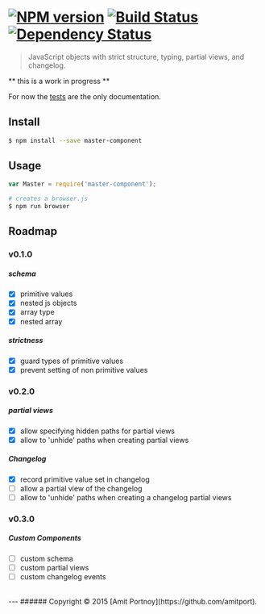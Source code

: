 #  [![NPM version][npm-image]][npm-url] [![Build Status][travis-image]][travis-url] [![Dependency Status][daviddm-image]][daviddm-url]

> JavaScript objects with strict structure, typing, partial views, and changelog.

** this is a work in progress **

For now the [tests](https://github.com/CardForest/master-component/tree/master/test) are the only documentation.


## Install

```sh
$ npm install --save master-component
```

## Usage

```js
var Master = require('master-component');

```

```sh
# creates a browser.js
$ npm run browser
```

## Roadmap

### v0.1.0

##### schema 
- [x] primitive values
- [x] nested js objects
- [x] array type
- [x] nested array

##### strictness
- [x] guard types of primitive values
- [x] prevent setting of non primitive values

### v0.2.0

##### partial views 
- [x] allow specifying hidden paths for partial views
- [x] allow to 'unhide' paths when creating partial views

##### Changelog
- [x] record primitive value set in changelog
- [ ] allow a partial view of the changelog
- [ ] allow to 'unhide' paths when creating a changelog partial views

### v0.3.0

##### Custom Components
- [ ] custom schema
- [ ] custom partial views
- [ ] custom changelog events

<br>
---
###### Copyright © 2015 [Amit Portnoy](https://github.com/amitport).

[npm-image]: https://img.shields.io/npm/v/master-component.svg?style=flat
[npm-url]: https://npmjs.org/package/master-component
[travis-image]: https://travis-ci.org/CardForest/master-component.svg?branch=master
[travis-url]: https://travis-ci.org/CardForest/master-component
[daviddm-image]: https://david-dm.org/CardForest/master-component.svg?theme=shields.io
[daviddm-url]: https://david-dm.org/CardForest/master-component
